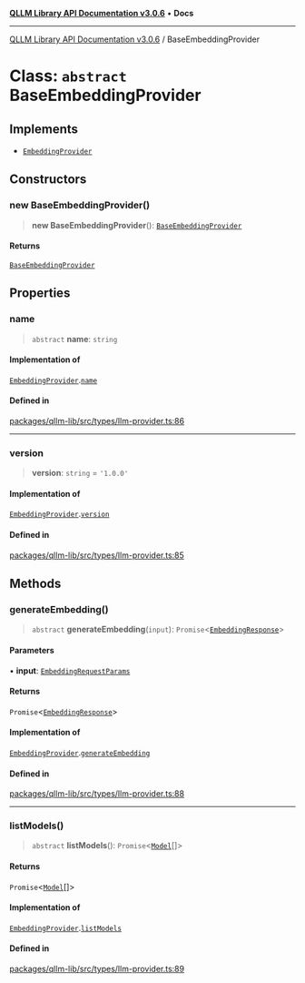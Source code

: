 [**QLLM Library API Documentation v3.0.6**](../README.md) • **Docs**

***

[QLLM Library API Documentation v3.0.6](../globals.md) / BaseEmbeddingProvider

# Class: `abstract` BaseEmbeddingProvider

## Implements

- [`EmbeddingProvider`](../interfaces/EmbeddingProvider.md)

## Constructors

### new BaseEmbeddingProvider()

> **new BaseEmbeddingProvider**(): [`BaseEmbeddingProvider`](BaseEmbeddingProvider.md)

#### Returns

[`BaseEmbeddingProvider`](BaseEmbeddingProvider.md)

## Properties

### name

> `abstract` **name**: `string`

#### Implementation of

[`EmbeddingProvider`](../interfaces/EmbeddingProvider.md).[`name`](../interfaces/EmbeddingProvider.md#name)

#### Defined in

[packages/qllm-lib/src/types/llm-provider.ts:86](https://github.com/quantalogic/qllm/blob/b15a3aa4af263bce36ea091a0f29bf1255b95497/packages/qllm-lib/src/types/llm-provider.ts#L86)

***

### version

> **version**: `string` = `'1.0.0'`

#### Implementation of

[`EmbeddingProvider`](../interfaces/EmbeddingProvider.md).[`version`](../interfaces/EmbeddingProvider.md#version)

#### Defined in

[packages/qllm-lib/src/types/llm-provider.ts:85](https://github.com/quantalogic/qllm/blob/b15a3aa4af263bce36ea091a0f29bf1255b95497/packages/qllm-lib/src/types/llm-provider.ts#L85)

## Methods

### generateEmbedding()

> `abstract` **generateEmbedding**(`input`): `Promise`\<[`EmbeddingResponse`](../type-aliases/EmbeddingResponse.md)\>

#### Parameters

• **input**: [`EmbeddingRequestParams`](../type-aliases/EmbeddingRequestParams.md)

#### Returns

`Promise`\<[`EmbeddingResponse`](../type-aliases/EmbeddingResponse.md)\>

#### Implementation of

[`EmbeddingProvider`](../interfaces/EmbeddingProvider.md).[`generateEmbedding`](../interfaces/EmbeddingProvider.md#generateembedding)

#### Defined in

[packages/qllm-lib/src/types/llm-provider.ts:88](https://github.com/quantalogic/qllm/blob/b15a3aa4af263bce36ea091a0f29bf1255b95497/packages/qllm-lib/src/types/llm-provider.ts#L88)

***

### listModels()

> `abstract` **listModels**(): `Promise`\<[`Model`](../type-aliases/Model.md)[]\>

#### Returns

`Promise`\<[`Model`](../type-aliases/Model.md)[]\>

#### Implementation of

[`EmbeddingProvider`](../interfaces/EmbeddingProvider.md).[`listModels`](../interfaces/EmbeddingProvider.md#listmodels)

#### Defined in

[packages/qllm-lib/src/types/llm-provider.ts:89](https://github.com/quantalogic/qllm/blob/b15a3aa4af263bce36ea091a0f29bf1255b95497/packages/qllm-lib/src/types/llm-provider.ts#L89)
